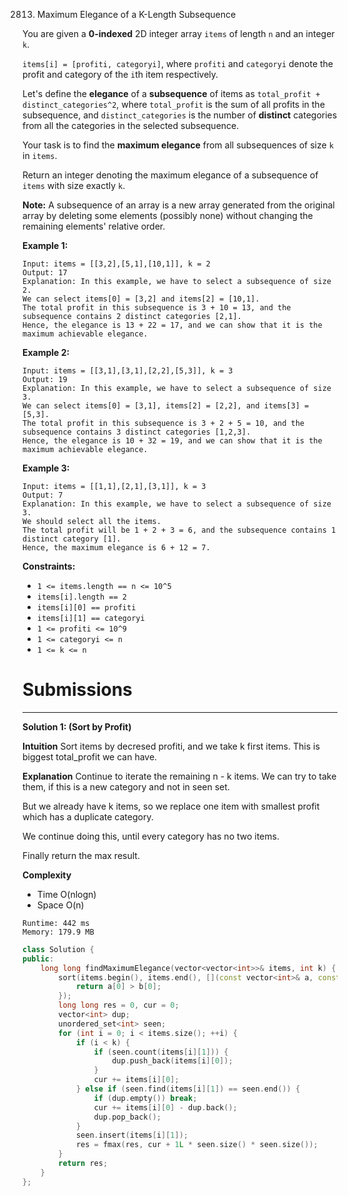 2813. Maximum Elegance of a K-Length Subsequence

You are given a **0-indexed** 2D integer array `items` of length `n` and an integer `k`.

`items[i] = [profiti, categoryi]`, where `profiti` and `categoryi` denote the profit and category of the `i`th item respectively.

Let's define the **elegance** of a **subsequence** of items as `total_profit + distinct_categories^2`, where `total_profit` is the sum of all profits in the subsequence, and `distinct_categories` is the number of **distinct** categories from all the categories in the selected subsequence.

Your task is to find the **maximum elegance** from all subsequences of size `k` in `items`.

Return an integer denoting the maximum elegance of a subsequence of `items` with size exactly `k`.

**Note:** A subsequence of an array is a new array generated from the original array by deleting some elements (possibly none) without changing the remaining elements' relative order.

 

**Example 1:**
```
Input: items = [[3,2],[5,1],[10,1]], k = 2
Output: 17
Explanation: In this example, we have to select a subsequence of size 2.
We can select items[0] = [3,2] and items[2] = [10,1].
The total profit in this subsequence is 3 + 10 = 13, and the subsequence contains 2 distinct categories [2,1].
Hence, the elegance is 13 + 22 = 17, and we can show that it is the maximum achievable elegance. 
```

**Example 2:**
```
Input: items = [[3,1],[3,1],[2,2],[5,3]], k = 3
Output: 19
Explanation: In this example, we have to select a subsequence of size 3. 
We can select items[0] = [3,1], items[2] = [2,2], and items[3] = [5,3]. 
The total profit in this subsequence is 3 + 2 + 5 = 10, and the subsequence contains 3 distinct categories [1,2,3]. 
Hence, the elegance is 10 + 32 = 19, and we can show that it is the maximum achievable elegance.
```

**Example 3:**
```
Input: items = [[1,1],[2,1],[3,1]], k = 3
Output: 7
Explanation: In this example, we have to select a subsequence of size 3. 
We should select all the items. 
The total profit will be 1 + 2 + 3 = 6, and the subsequence contains 1 distinct category [1]. 
Hence, the maximum elegance is 6 + 12 = 7.  
```

**Constraints:**

* `1 <= items.length == n <= 10^5`
* `items[i].length == 2`
* `items[i][0] == profiti`
* `items[i][1] == categoryi`
* `1 <= profiti <= 10^9`
* `1 <= categoryi <= n `
* `1 <= k <= n`

# Submissions
---
**Solution 1: (Sort by Profit)**

__Intuition__
Sort items by decresed profiti,
and we take k first items.
This is biggest total_profit we can have.


__Explanation__
Continue to iterate the remaining n - k items.
We can try to take them,
if this is a new category and not in seen set.

But we already have k items,
so we replace one item with smallest profit
which has a duplicate category.

We continue doing this,
until every category has no two items.

Finally return the max result.


__Complexity__
* Time O(nlogn)
* Space O(n)

```
Runtime: 442 ms
Memory: 179.9 MB
```
```c++
class Solution {
public:
    long long findMaximumElegance(vector<vector<int>>& items, int k) {
        sort(items.begin(), items.end(), [](const vector<int>& a, const vector<int>& b) {
            return a[0] > b[0];
        });
        long long res = 0, cur = 0;
        vector<int> dup;
        unordered_set<int> seen;
        for (int i = 0; i < items.size(); ++i) {
            if (i < k) {
                if (seen.count(items[i][1])) {
                    dup.push_back(items[i][0]);
                }
                cur += items[i][0];
            } else if (seen.find(items[i][1]) == seen.end()) {
                if (dup.empty()) break;
                cur += items[i][0] - dup.back();
                dup.pop_back();
            }
            seen.insert(items[i][1]);
            res = fmax(res, cur + 1L * seen.size() * seen.size());
        }
        return res;
    }
};
```
